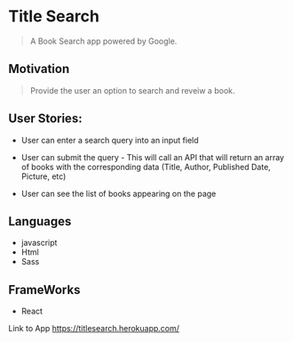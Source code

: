 # Title Search 

> A Book Search app powered by Google. 

## Motivation

> Provide the user an option to search and reveiw a book. 

## User Stories:

- User can enter a search query into an input field

- User can submit the query - This will call an API that will return an array of books with the corresponding data (Title, Author, Published Date, Picture, etc)

- User can see the list of books appearing on the page

## Languages

- javascript
- Html
- Sass

## FrameWorks

- React 
    
Link to App https://titlesearch.herokuapp.com/


